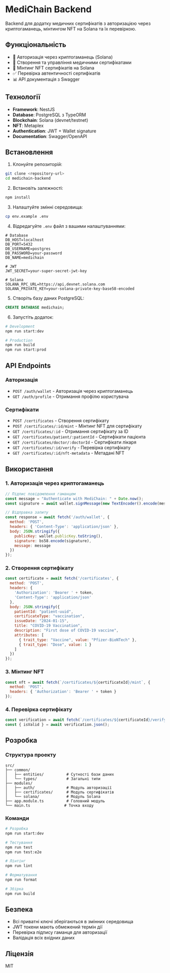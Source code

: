# MediChain Backend

Backend для додатку медичних сертифікатів з авторизацією через криптогаманець, мінтингом NFT на Solana та їх перевіркою.

## Функціональність

- 🔐 Авторизація через криптогаманець (Solana)
- 🏥 Створення та управління медичними сертифікатами
- 🎨 Мінтинг NFT сертифікатів на Solana
- ✅ Перевірка автентичності сертифікатів
- 📊 API документація з Swagger

## Технології

- **Framework**: NestJS
- **Database**: PostgreSQL з TypeORM
- **Blockchain**: Solana (devnet/testnet)
- **NFT**: Metaplex
- **Authentication**: JWT + Wallet signature
- **Documentation**: Swagger/OpenAPI

## Встановлення

1. Клонуйте репозиторій:
```bash
git clone <repository-url>
cd medichain-backend
```

2. Встановіть залежності:
```bash
npm install
```

3. Налаштуйте змінні середовища:
```bash
cp env.example .env
```

4. Відредагуйте `.env` файл з вашими налаштуваннями:
```env
# Database
DB_HOST=localhost
DB_PORT=5432
DB_USERNAME=postgres
DB_PASSWORD=your-password
DB_NAME=medichain

# JWT
JWT_SECRET=your-super-secret-jwt-key

# Solana
SOLANA_RPC_URL=https://api.devnet.solana.com
SOLANA_PRIVATE_KEY=your-solana-private-key-base58-encoded
```

5. Створіть базу даних PostgreSQL:
```sql
CREATE DATABASE medichain;
```

6. Запустіть додаток:
```bash
# Development
npm run start:dev

# Production
npm run build
npm run start:prod
```

## API Endpoints

### Авторизація
- `POST /auth/wallet` - Авторизація через криптогаманець
- `GET /auth/profile` - Отримання профілю користувача

### Сертифікати
- `POST /certificates` - Створення сертифікату
- `POST /certificates/:id/mint` - Мінтинг NFT для сертифікату
- `GET /certificates/:id` - Отримання сертифікату за ID
- `GET /certificates/patient/:patientId` - Сертифікати пацієнта
- `GET /certificates/doctor/:doctorId` - Сертифікати лікаря
- `GET /certificates/:id/verify` - Перевірка сертифікату
- `GET /certificates/:id/nft-metadata` - Метадані NFT

## Використання

### 1. Авторизація через криптогаманець

```javascript
// Підпис повідомлення гаманцем
const message = "Authenticate with MediChain: " + Date.now();
const signature = await wallet.signMessage(new TextEncoder().encode(message));

// Відправка запиту
const response = await fetch('/auth/wallet', {
  method: 'POST',
  headers: { 'Content-Type': 'application/json' },
  body: JSON.stringify({
    publicKey: wallet.publicKey.toString(),
    signature: bs58.encode(signature),
    message: message
  })
});
```

### 2. Створення сертифікату

```javascript
const certificate = await fetch('/certificates', {
  method: 'POST',
  headers: {
    'Authorization': 'Bearer ' + token,
    'Content-Type': 'application/json'
  },
  body: JSON.stringify({
    patientId: "patient-uuid",
    certificateType: "vaccination",
    issueDate: "2024-01-15",
    title: "COVID-19 Vaccination",
    description: "First dose of COVID-19 vaccine",
    attributes: [
      { trait_type: "Vaccine", value: "Pfizer-BioNTech" },
      { trait_type: "Dose", value: 1 }
    ]
  })
});
```

### 3. Мінтинг NFT

```javascript
const nft = await fetch(`/certificates/${certificateId}/mint`, {
  method: 'POST',
  headers: { 'Authorization': 'Bearer ' + token }
});
```

### 4. Перевірка сертифікату

```javascript
const verification = await fetch(`/certificates/${certificateId}/verify?publicKey=${publicKey}`);
const { isValid } = await verification.json();
```

## Розробка

### Структура проекту

```
src/
├── common/
│   ├── entities/          # Сутності бази даних
│   └── types/             # Загальні типи
├── modules/
│   ├── auth/              # Модуль авторизації
│   ├── certificates/      # Модуль сертифікатів
│   └── solana/            # Модуль Solana
├── app.module.ts          # Головний модуль
└── main.ts               # Точка входу
```

### Команди

```bash
# Розробка
npm run start:dev

# Тестування
npm run test
npm run test:e2e

# Лінтінг
npm run lint

# Форматування
npm run format

# Збірка
npm run build
```

## Безпека

- Всі приватні ключі зберігаються в змінних середовища
- JWT токени мають обмежений термін дії
- Перевірка підпису гаманця для авторизації
- Валідація всіх вхідних даних

## Ліцензія

MIT
